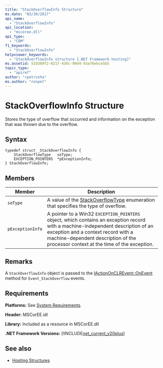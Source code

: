 ```yaml
---
title: "StackOverflowInfo Structure"
ms.date: "03/30/2017"
api_name: 
  - "StackOverflowInfo"
api_location: 
  - "mscoree.dll"
api_type: 
  - "COM"
f1_keywords: 
  - "StackOverflowInfo"
helpviewer_keywords: 
  - "StackOverflowInfo structure [.NET Framework hosting]"
ms.assetid: 519389f2-0217-436c-99d4-93a76ebce5b5
topic_type: 
  - "apiref"
author: "rpetrusha"
ms.author: "ronpet"
---
```

# StackOverflowInfo Structure
Stores the type of overflow that occurred and information on the exception that was thrown due to the overflow.  
  
## Syntax  
  
```  
typedef struct _StackOverflowInfo {  
    StackOverflowType   soType;  
    EXCEPTION_POINTERS  *pExceptionInfo;  
} StackOverflowInfo;  
```  
  
## Members  
  
|Member|Description|  
|------------|-----------------|  
|`soType`|A value of the [StackOverflowType](../../../../docs/framework/unmanaged-api/hosting/stackoverflowtype-enumeration.md) enumeration that specifies the type of overflow.|  
|`pExceptionInfo`|A pointer to a Win32 `EXCEPTION_POINTERS` object, which contains an exception record with a machine-independent description of an exception and a context record with a machine-dependent description of the processor context at the time of the exception.|  
  
## Remarks  
 A `StackOverflowInfo` object is passed to the [IActionOnCLREvent::OnEvent](../../../../docs/framework/unmanaged-api/hosting/iactiononclrevent-onevent-method.md) method for `Event_StackOverflow` events.  
  
## Requirements  
 **Platforms:** See [System Requirements](../../../../docs/framework/get-started/system-requirements.md).  
  
 **Header:** MSCorEE.idl  
  
 **Library:** Included as a resource in MSCorEE.dll  
  
 **.NET Framework Versions:** [!INCLUDE[net_current_v20plus](../../../../includes/net-current-v20plus-md.md)]  
  
## See also
- [Hosting Structures](../../../../docs/framework/unmanaged-api/hosting/hosting-structures.md)
